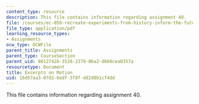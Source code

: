 ```yaml
---
content_type: resource
description: This file contains information regarding assignment 40.
file: /courses/ec-050-recreate-experiments-from-history-inform-the-future-from-the-past-galileo-january-iap-2010/16d57aa307d26edf3f8fdd2d8b1cf4dd_MITEC_050IAP10_assn40.pdf
file_type: application/pdf
learning_resource_types:
- Assignments
ocw_type: OCWFile
parent_title: Assignments
parent_type: CourseSection
parent_uid: 8012742b-3520-2379-06a2-d660cea0357a
resourcetype: Document
title: Excerpts on Motion
uid: 16d57aa3-07d2-6edf-3f8f-dd2d8b1cf4dd
---
```

This file contains information regarding assignment 40.